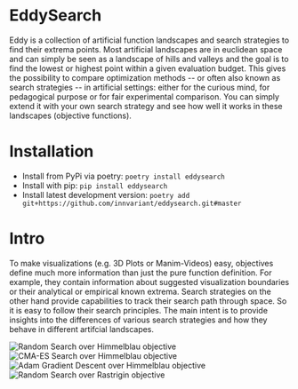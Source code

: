 # EddySearch
Eddy is a collection of artificial function landscapes and search strategies to find their extrema points.
Most artificial landscapes are in euclidean space and can simply be seen as a landscape of hills and valleys and the goal is to find the lowest or highest point within a given evaluation budget.
This gives the possibility to compare optimization methods -- or often also known as search strategies -- in artificial settings:
either for the curious mind, for pedagogical purpose or for fair experimental comparison.
You can simply extend it with your own search strategy and see how well it works in these landscapes (objective functions).


# Installation
- Install from PyPi via poetry: ``poetry install eddysearch``
- Install with pip: ``pip install eddysearch``
- Install latest development version: ``poetry add git+https://github.com/innvariant/eddysearch.git#master``

# Intro
To make visualizations (e.g. 3D Plots or Manim-Videos) easy, objectives define much more information than just the pure function definition.
For example, they contain information about suggested visualization boundaries or their analytical or empirical known extrema.
Search strategies on the other hand provide capabilities to track their search path through space.
So it is easy to follow their search principles.
The main intent is to provide insights into the differences of various search strategies and how they behave in different artifcial landscapes.

![Random Search over Himmelblau objective](res/himmelblau-random.png)
![CMA-ES Search over Himmelblau objective](res/himmelblau-cmaes.png)
![Adam Gradient Descent over Himmelblau objective](res/himmelblau-adam.png)
![Random Search over Rastrigin objective](res/rastrigin-random.png)
